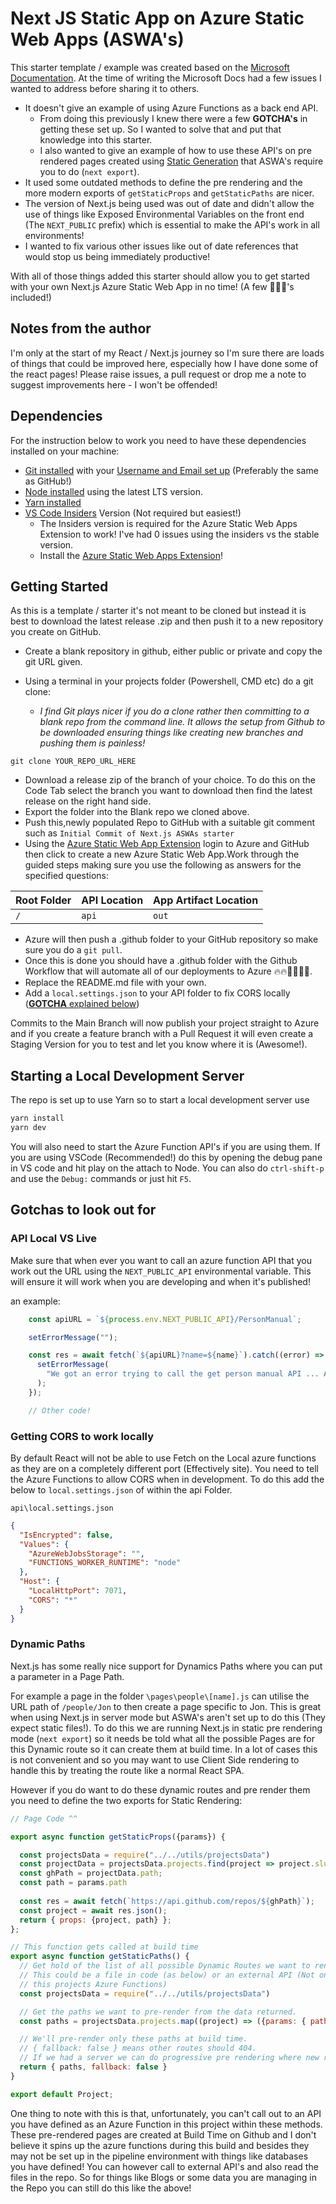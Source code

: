 # Next JS Static App on Azure Static Web Apps (ASWA's)

This starter template / example was created based on the [Microsoft Documentation](https://docs.microsoft.com/en-us/azure/static-web-apps/deploy-nextjs). At the time of writing the Microsoft Docs had a few issues I wanted to address before sharing it to others.

- It doesn't give an example of using Azure Functions as a back end API.
  - From doing this previously I knew there were a few **GOTCHA's** in getting these set up. So I wanted to solve that and put that knowledge into this starter.
  - I also wanted to give an example of how to use these API's on pre rendered pages created using [Static Generation](https://nextjs.org/docs/advanced-features/static-html-export) that ASWA's require you to do (`next export`).
- It used some outdated methods to define the pre rendering and the more modern exports of `getStaticProps` and `getStaticPaths` are nicer.
- The version of Next.js being used was out of date and didn't allow the use of things like Exposed Environmental Variables on the front end (The `NEXT_PUBLIC` prefix) which is essential to make the API's work in all environments!
- I wanted to fix various other issues like out of date references that would stop us being immediately productive!

With all of those things added this starter should allow you to get started with your own Next.js Azure Static Web App in no time! (A few 🔋🔋🔋's included!)

## Notes from the author

I'm only at the start of my React / Next.js journey so I'm sure there are loads of things that could be improved here, especially how I have done some of the react pages! Please raise issues, a pull request or drop me a note to suggest improvements here - I won't be offended!

## Dependencies

For the instruction below to work you need to have these dependencies installed on your machine:

- [Git installed](https://git-scm.com/book/en/v2/Getting-Started-Installing-Git) with your [Username and Email set up](https://linuxize.com/post/how-to-configure-git-username-and-email/) (Preferably the same as GitHub!)
- [Node installed](https://nodejs.org/en/download/) using the latest LTS version.
- [Yarn installed](https://classic.yarnpkg.com/en/docs/install/)
- [VS Code Insiders](https://code.visualstudio.com/insiders/) Version (Not required but easiest!)
  - The Insiders version is required for the Azure Static Web Apps Extension to work! I've had 0 issues using the insiders vs the stable version.
  - Install the [Azure Static Web Apps Extension](https://marketplace.visualstudio.com/items?itemName=ms-azuretools.vscode-azurestaticwebapps)!

## Getting Started

As this is a template / starter it's not meant to be cloned but instead it is best to download the latest release .zip and then push it to a new repository you create on GitHub.

- Create a blank repository in github, either public or private and copy the git URL given.

- Using a terminal in your projects folder (Powershell, CMD etc) do a git clone:
  - *I find Git plays nicer if you do a clone rather then committing to a blank repo from the command line. It allows the setup from Github to be downloaded ensuring things like creating new branches and pushing them is painless!*

```git
git clone YOUR_REPO_URL_HERE
```

- Download a release zip of the branch of your choice. To do this on the Code Tab select the branch you want to download then find the latest release on the right hand side.
- Export the folder into the Blank repo we cloned above.
- Push this,newly populated Repo to GitHub with a suitable git comment such as `Initial Commit of Next.js ASWAs starter`
- Using the [Azure Static Web App Extension](https://marketplace.visualstudio.com/items?itemName=ms-azuretools.vscode-azurestaticwebapps) login to Azure and GitHub then click to create a new Azure Static Web App.Work through the guided steps making sure you use the following as answers for the specified questions:

| Root Folder   | API Location  | App Artifact Location           |
| ---  | --- | --- |
| `/`           | `api`         | `out`                           |

- Azure will then push a .github folder to your GitHub repository so make sure you do a `git pull`.
- Once this is done you should have a .github folder with the Github Workflow that will automate all of our deployments to Azure 🔥🔥🏃‍♂️🏃‍♂️.
- Replace the README.md file with your own.
- Add a `local.settings.json` to your API folder to fix CORS locally ([**GOTCHA** explained below](#getting-cors-to-work-locally))

Commits to the Main Branch will now publish your project straight to Azure and if you create a feature branch with a Pull Request it will even create a Staging Version for you to test and let you know where it is (Awesome!).

## Starting a Local Development Server

The repo is set up to use Yarn so to start a local development server use

```cmd
yarn install
yarn dev
```

You will also need to start the Azure Function API's if you are using them. If you are using VSCode (Recommended!) do this by opening the debug pane in VS code and hit play on the attach to Node. You can also do `ctrl-shift-p` and use the `Debug:` commands or just hit `F5`.

## Gotchas to look out for

### API Local VS Live

Make sure that when ever you want to call an azure function API that you work out the URL using the `NEXT_PUBLIC_API` environmental variable. This will ensure it will work when you are developing and when it's published!

an example:

```js
    const apiURL = `${process.env.NEXT_PUBLIC_API}/PersonManual`;

    setErrorMessage("");

    const res = await fetch(`${apiURL}?name=${name}`).catch((error) => {
      setErrorMessage(
        "We got an error trying to call the get person manual API ... Are the Azure Functions running?"
      );
    });

    // Other code!
```

### Getting CORS to work locally

By default React will not be able to use Fetch on the Local azure functions as they are on a completely different port (Effectively site). You need to tell the Azure Functions to allow CORS when in development. To do this add the below to ``local.settings.json`` of within the api Folder.

`api\local.settings.json`

```json
{
  "IsEncrypted": false,
  "Values": {
    "AzureWebJobsStorage": "",
    "FUNCTIONS_WORKER_RUNTIME": "node"
  },
  "Host": {
    "LocalHttpPort": 7071,
    "CORS": "*"
  }
}
```

### Dynamic Paths

Next.js has some really nice support for Dynamics Paths where you can put a parameter in a Page Path.

For example a page in the folder `\pages\people\[name].js` can utilise the URL path of `/people/Jon` to then create a page specific to Jon. This is great when using Next.js in server mode but ASWA's aren't set up to do this (They expect static files!). To do this we are running Next.js in static pre rendering mode (`next export`) so it needs be told what all the possible Pages are for this Dynamic route so it can create them at build time. In a lot of cases this is not convenient and so you may want to use Client Side rendering to handle this by treating the route like a normal React SPA.

However if you do want to do these dynamic routes and pre render them you need to define the two exports for Static Rendering:

```js
// Page Code ^^

export async function getStaticProps({params}) {

  const projectsData = require("../../utils/projectsData")
  const projectData = projectsData.projects.find(project => project.slug === params.path);
  const ghPath = projectData.path;
  const path = params.path
  
  const res = await fetch(`https://api.github.com/repos/${ghPath}`);
  const project = await res.json();
  return { props: {project, path} };
};

// This function gets called at build time
export async function getStaticPaths() {
  // Get hold of the list of all possible Dynamic Routes we want to render.
  // This could be a file in code (as below) or an external API (Not one of
  // this projects Azure Functions)
  const projectsData = require("../../utils/projectsData")

  // Get the paths we want to pre-render from the data returned.
  const paths = projectsData.projects.map((project) => ({params: { path: project.slug}}))

  // We'll pre-render only these paths at build time.
  // { fallback: false } means other routes should 404.
  // If we had a server we can do progressive pre rendering where new routes are rendered and stored!.. But we can't!
  return { paths, fallback: false }
}

export default Project;

```

One thing to note with this is that, unfortunately, you can't call out to an API you have defined as an Azure Function in this project within these methods. These pre-rendered pages are created at Build Time on Github and I don't believe it spins up the azure functions during this build and besides they may not be set up in the pipeline environment with things like databases you have defined! You can however call to external API's and also read the files in the repo. So for things like Blogs or some data you are managing in the Repo you can still do this like the above!

